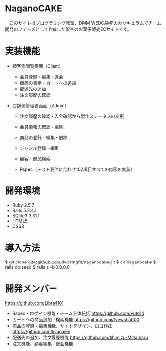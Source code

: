# NaganoCAKE
　このサイトはプログラミング教室、DMM WEBCAMPのカリキュラムでチーム開発のフェーズとして作成した架空のお菓子販売ECサイトです。

# 実装機能
- 顧客側閲覧画面（Client）
  - 会員登録・編集・退会
  - 商品の表示・カートへの追加
  - 配送先の追加
  - 注文履歴の確認

- 店舗側管理者画面（Admin）
  - 注文履歴の確認・入金確認から製作ステータスの変更
  - 会員情報の確認・編集
  - 商品の登録・編集・削除
  - ジャンル登録・編集
  - 顧客・商品検索

  - Rspec（テスト要件に合わせ102項目すべての内容を実装）

# 開発環境
- Ruby 2.5.7
- Rails 5.2.4.1
- SQlite3 3.31.1
- HTML5
- CSS3

# 導入方法
$ git clone git@github.com:dwcringfit/naganocake.git
$ cd naganocake
$ rails db:seed
$ rails s -b 0.0.0.0

# 開発メンバー
https://github.com/Libra4101
 - Rspec・ログイン機能・チーム全体統括
https://github.com/yuto14
 - カートへの商品追加・検索機能
https://github.com/fyewsha000
 - 商品の登録・編集機能、サイトデザイン、ロゴ作成
https://github.com/kounaien
 - 配送先の追加、注文履歴機能
https://github.com/Shimizu-Mitsuharu
 - 注文機能、顧客編集・退会機能